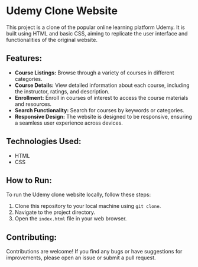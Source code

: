 



# Udemy Clone Website

This project is a clone of the popular online learning platform Udemy. It is built using HTML and basic CSS, aiming to replicate the user interface and functionalities of the original website.

## Features:

- **Course Listings:** Browse through a variety of courses in different categories.
- **Course Details:** View detailed information about each course, including the instructor, ratings, and description.
- **Enrollment:** Enroll in courses of interest to access the course materials and resources.
- **Search Functionality:** Search for courses by keywords or categories.
- **Responsive Design:** The website is designed to be responsive, ensuring a seamless user experience across devices.

## Technologies Used:

- HTML
- CSS

## How to Run:

To run the Udemy clone website locally, follow these steps:

1. Clone this repository to your local machine using `git clone`.
2. Navigate to the project directory.
3. Open the `index.html` file in your web browser.


## Contributing:

Contributions are welcome! If you find any bugs or have suggestions for improvements, please open an issue or submit a pull request.

